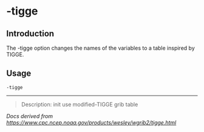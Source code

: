 # -tigge

## Introduction

The -tigge option changes the names of the
variables to a table inspired by TIGGE.

## Usage

```
-tigge
```

---

> Description: init use modified-TIGGE grib table

_Docs derived from <https://www.cpc.ncep.noaa.gov/products/wesley/wgrib2/tigge.html>_
